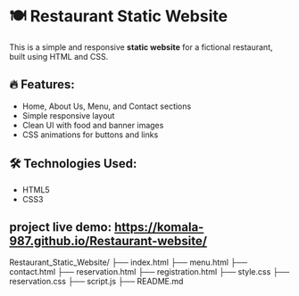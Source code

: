 # 🍽️ Restaurant Static Website

This is a simple and responsive **static website** for a fictional restaurant, built using HTML and CSS.

## 🔥 Features:
- Home, About Us, Menu, and Contact sections
- Simple responsive layout
- Clean UI with food and banner images
- CSS animations for buttons and links

## 🛠️ Technologies Used:
- HTML5
- CSS3
## project live demo: https://komala-987.github.io/Restaurant-website/

Restaurant_Static_Website/
├── index.html
├── menu.html
├── contact.html
├── reservation.html
├── registration.html
├── style.css
├── reservation.css
├── script.js
├── README.md

